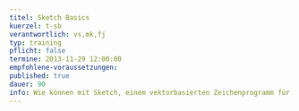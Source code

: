 ```yaml
---
titel: Sketch Basics
kuerzel: t-sb
verantwortlich: vs,mk,fj
typ: training
pflicht: false
termine: 2013-11-29 12:00:00
empfohlene-voraussetzungen: 
published: true
dauer: 90
info: Wie können mit Sketch, einem vektorbasierten Zeichenprogramm für den Mac, Mockups für grafische Benutzeroberflächen und Interfaces erstellt werden?
---
```


